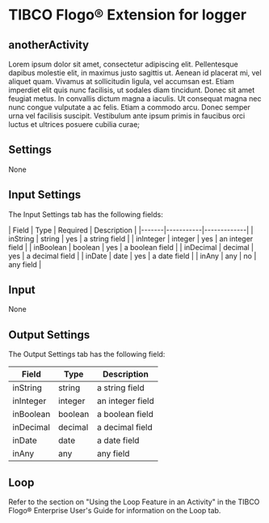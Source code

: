 # TIBCO Flogo® Extension for logger 

## anotherActivity

Lorem ipsum dolor sit amet, consectetur adipiscing elit. Pellentesque dapibus molestie elit, in maximus justo sagittis ut. Aenean id placerat mi, vel aliquet quam. Vivamus at sollicitudin ligula, vel accumsan est. Etiam imperdiet elit quis nunc facilisis, ut sodales diam tincidunt. Donec sit amet feugiat metus. In convallis dictum magna a iaculis. Ut consequat magna nec nunc congue vulputate a ac felis. Etiam a commodo arcu. Donec semper urna vel facilisis suscipit. Vestibulum ante ipsum primis in faucibus orci luctus et ultrices posuere cubilia curae;

## Settings

None

## Input Settings

The Input Settings tab has the following fields:

| Field	| Type | Required	| Description |
|-------|-----------|-------------|
| inString  | string | yes | a string field  |
| inInteger | integer | yes | an integer field |
| inBoolean | boolean | yes | a boolean field |
| inDecimal | decimal | yes | a decimal field |
| inDate | date | yes | a date field |
| inAny | any | no | any field |



## Input

None


## Output Settings
The Output Settings tab has the following field:

| Field	| Type | Description |
|-------|-----------|-------------|
| inString  | string | a string field  |
| inInteger | integer | an integer field |
| inBoolean | boolean | a boolean field |
| inDecimal | decimal | a decimal field |
| inDate | date | a date field |
| inAny | any | any field |

## Loop

Refer to the section on "Using the Loop Feature in an Activity" in the TIBCO Flogo® Enterprise User's Guide for information on the Loop tab.